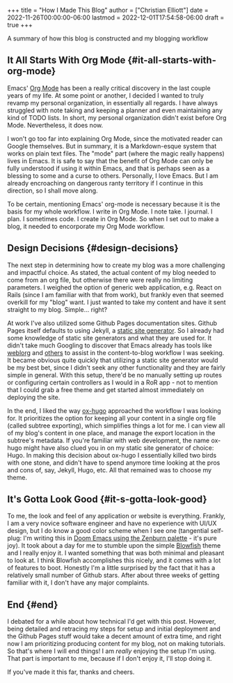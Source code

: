 +++
title = "How I Made This Blog"
author = ["Christian Elliott"]
date = 2022-11-26T00:00:00-06:00
lastmod = 2022-12-01T17:54:58-06:00
draft = true
+++

A summary of how this blog is constructed and my blogging workflow


## It All Starts With Org Mode {#it-all-starts-with-org-mode}

Emacs' [Org Mode](https://orgmode.org/) has been a really critical discovery in the last couple years of
my life. At some point or another, I decided I wanted to truly revamp my
personal organization, in essentially all regards. I have always struggled with
note taking and keeping a planner and even maintaining any kind of TODO lists.
In short, my personal organization didn't exist before Org Mode. Nevertheless,
it does now.

I won't go too far into explaining Org Mode, since the motivated reader can
Google themselves. But in summary, it is a Markdown-esque system that works on
plain text files. The "mode" part (where the magic really happens) lives in
Emacs. It is safe to say that the benefit of Org Mode can only be fully
understood if using it within Emacs, and that is perhaps seen as a blessing to
some and a curse to others. Personally, I love Emacs. But I am already
encroaching on dangerous ranty territory if I continue in this direction, so I
shall move along.

To be certain, mentioning Emacs' org-mode is necessary because it is the basis
for my whole workflow. I write in Org Mode. I note take. I journal. I plan. I
sometimes code. I create in Org Mode. So when I set out to make a blog, it
needed to encorporate my Org Mode workflow.


## Design Decisions {#design-decisions}

The next step in determining how to create my blog was a more challenging
and impactful choice. As stated, the actual content of my blog needed to come
from an org file, but otherwise there were really no limiting parameters. I
weighed the option of generic web application, e.g. React on Rails (since I am
familiar with that from work), but frankly even that seemed overkill for my
"blog" want. I just wanted to take my content and have it sent straight to my
blog. Simple... right?

At work I've also utilized some Github Pages documentation sites. Github Pages
itself defaults to using Jekyll, a [static site generator](https://en.wikipedia.org/wiki/Static_site_generator). So I already had some
knowledge of static site generators and what they are used for. It didn't take
much Googling to discover that Emacs already has tools like [weblorg](https://emacs.love/weblorg/) and [others](https://orgmode.org/worg/org-blog-wiki.html)
to assist in the content-to-blog workflow I was seeking. It became obvious quite
quickly that utilizing a static site generator would be my best bet, since I
didn't seek any other functionality and they are fairly simple in general. With
this setup, there'd be no manually setting up routes or configuring certain
controllers as I would in a RoR app - not to mention that I could grab a free
theme and get started almost immediately on deploying the site.

In the end, I liked the way [ox-hugo](https://ox-hugo.scripter.co/) approached the workflow I was looking for.
It prioritizes the option for keeping all your content in a single org file
(called subtree exporting), which simplifies things a lot for me. I can view all
of my blog's content in one place, and manage the export location in the
subtree's metadata. If you're familiar with web development, the name ox-hugo
might have also clued you in on my static site generator of choice: Hugo. In
making this decision about ox-hugo I essentially killed two birds with one
stone, and didn't have to spend anymore time looking at the pros and cons of,
say, Jekyll, Hugo, etc. All that remained was to choose my theme.


## It's Gotta Look Good {#it-s-gotta-look-good}

To me, the look and feel of any application or website is everything. Frankly, I
am a very novice software engineer and have no experience with UI/UX design, but
I do know a good color scheme when I see one (tangential self-plug: I'm writing
this in [Doom Emacs using the Zenburn palette](/img/how-i-make-this-blog/doom-emacs-zenburn.png) - it's pure joy). It took about a
day for me to stumble upon the simple [Blowfish](https://github.com/nunocoracao/blowfish) theme and I really enjoy it. I
wanted something that was both minimal and pleasant to look at. I think Blowfish
accomplishes this nicely, and it comes with a lot of features to boot. Honestly
I'm a little surprised by the fact that it has a relatively small number of
Github stars. After about three weeks of getting familiar with it, I don't have
any major complaints.


## End {#end}

I debated for a while about how technical I'd get with this post. However, being
detailed and retracing my steps for setup and initial deployment and the Github
Pages stuff would take a decent amount of extra time, and right now I am
prioritizing producing content for my blog, not on making tutorials. So that's
where I will end things! I am _really_ enjoying the setup I'm using. That part
is important to me, because if I don't enjoy it, I'll stop doing it.

If you've made it this far, thanks and cheers.
